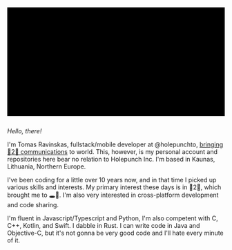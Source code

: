 # ![logo](./assets/banner.svg)

_Hello, there!_

I'm Tomas Ravinskas, fullstack/mobile developer at @holepunchto, [bringing 🍐2🍐 communications](https://keet.io/) to world. This, however, is my personal account and repositories here bear no relation to Holepunch Inc. I'm based in Kaunas, Lithuania, Northern Europe.

I've been coding for a little over 10 years now, and in that time I picked up various skills and interests. My primary interest these days is in 🍐2🍐, which brought me to 🕳️🥊. I'm also very interested in cross-platform development and code sharing.

I'm fluent in Javascript/Typescript and Python, I'm also competent with C, C++, Kotlin, and Swift. I dabble in Rust. I can write code in Java and Objective-C, but it's not gonna be very good code and I'll hate every minute of it.
